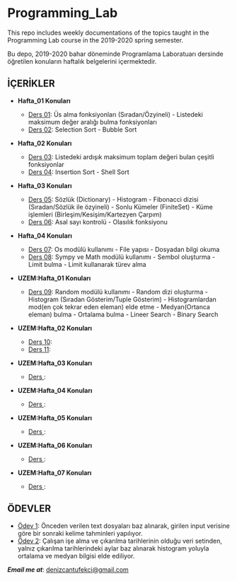 # Programming_Lab

This repo includes weekly documentations of the topics taught in the Programming Lab course in the 2019-2020 spring semester.

Bu depo, 2019-2020 bahar döneminde Programlama Laboratuarı dersinde öğretilen konuların haftalık belgelerini içermektedir.

## İÇERİKLER

* **Hafta_01 Konuları**
  - [Ders 01](https://github.com/denizcantufekci/Programming_Lab/blob/master/Hafta_01/180401060_Ders01.py): Üs alma fonksiyonları (Sıradan/Özyineli) - Listedeki maksimum değer aralığı bulma fonksiyonları
  - [Ders 02](https://github.com/denizcantufekci/Programming_Lab/blob/master/Hafta_01/180401060_Ders02.py): Selection Sort - Bubble Sort 

* **Hafta_02 Konuları**
  - [Ders 03](https://github.com/denizcantufekci/Programming_Lab/blob/master/Hafta_02/180401060_Ders03.py): Listedeki ardışık maksimum toplam değeri bulan çeşitli fonksiyonlar
  - [Ders 04](https://github.com/denizcantufekci/Programming_Lab/blob/master/Hafta_02/180401060_Ders04.py): Insertion Sort - Shell Sort 

* **Hafta_03 Konuları**
  - [Ders 05](https://github.com/denizcantufekci/Programming_Lab/blob/master/Hafta_03/180401060_Ders05.py): Sözlük (Dictionary) - Histogram - Fibonacci dizisi (Sıradan/Sözlük ile özyineli) - Sonlu Kümeler (FiniteSet) - Küme işlemleri (Birleşim/Kesişim/Kartezyen Çarpım)
  - [Ders 06](https://github.com/denizcantufekci/Programming_Lab/blob/master/Hafta_03/180401060_Ders06.py): Asal sayı kontrolü - Olasılık fonksiyonu 

* **Hafta_04 Konuları**
  - [Ders 07](https://github.com/denizcantufekci/Programming_Lab/blob/master/Hafta_04/180401060_Ders07.py): Os modülü kullanımı - File yapısı - Dosyadan bilgi okuma
  - [Ders 08](https://github.com/denizcantufekci/Programming_Lab/blob/master/Hafta_04/180401060_Ders08.py): Sympy ve Math modülü kullanımı - Sembol oluşturma - Limit bulma - Limit kullanarak türev alma

* **UZEM:Hafta_01 Konuları**
  - [Ders 09](https://github.com/denizcantufekci/Programming_Lab/blob/master/UZEM/Hafta_01/180401060_Ders09.py): Random modülü kullanımı - Random dizi oluşturma - Histogram (Sıradan Gösterim/Tuple Gösterim) - Histogramlardan mod(en çok tekrar eden eleman) elde etme - Medyan(Ortanca eleman) bulma - Ortalama bulma - Lineer Search - Binary Search

* **UZEM:Hafta_02 Konuları**
  - [Ders 10](https://github.com/denizcantufekci/Programming_Lab/blob/master/UZEM/Hafta_02/180401060_Ders10.py): 
  - [Ders 11](https://github.com/denizcantufekci/Programming_Lab/blob/master/UZEM/Hafta_02/180401060_Ders11.ipynb): 

* **UZEM:Hafta_03 Konuları**
  - [Ders ](https://github.com/denizcantufekci/Programming_Lab/blob/master/UZEM/Hafta_03/180401060_Ders.py): 
  
* **UZEM:Hafta_04 Konuları**
  - [Ders ](https://github.com/denizcantufekci/Programming_Lab/blob/master/UZEM/Hafta_04/180401060_Ders.py): 

* **UZEM:Hafta_05 Konuları**
  - [Ders ](https://github.com/denizcantufekci/Programming_Lab/blob/master/UZEM/Hafta_05/180401060_Ders.py): 

* **UZEM:Hafta_06 Konuları**
  - [Ders ](https://github.com/denizcantufekci/Programming_Lab/blob/master/UZEM/Hafta_06/180401060_Ders.py): 

* **UZEM:Hafta_07 Konuları**
  - [Ders ](https://github.com/denizcantufekci/Programming_Lab/blob/master/UZEM/Hafta_07/180401060_Ders.py): 

## ÖDEVLER

  - [Ödev 1](https://github.com/denizcantufekci/Programming_Lab/blob/master/Odev/180401060_hw_01.py): Önceden verilen text dosyaları baz alınarak, girilen input verisine göre bir sonraki kelime tahminleri yapılıyor.
  - [Ödev 2](https://github.com/denizcantufekci/Programming_Lab/blob/master/Odev/180401060_hw_02.py): Çalışan işe alma ve çıkarılma tarihlerinin olduğu veri setinden, yalnız çıkarılma tarihlerindeki aylar baz alınarak histogram yoluyla ortalama ve medyan bilgisi elde ediliyor.

***Email me at***: denizcantufekci@gmail.com 


